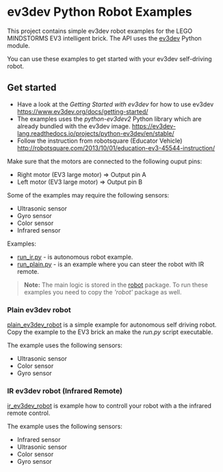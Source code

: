 # ev3dev Python Robot Examples
This project contains simple ev3dev robot examples for the LEGO MINDSTORMS EV3 intelligent brick. The API uses the [ev3dev](http://www.ev3dev.org/) Python module. 

You can use these examples to get started with 
your ev3dev self-driving robot.


## Get started
- Have a look at the *Getting Started with ev3dev* for how to use ev3dev https://www.ev3dev.org/docs/getting-started/
- The examples uses the *python-ev3dev2* Python library which are already bundled with the ev3dev image. https://ev3dev-lang.readthedocs.io/projects/python-ev3dev/en/stable/
- Follow the instruction from robotsquare (Educator Vehicle) http://robotsquare.com/2013/10/01/education-ev3-45544-instruction/

Make sure that the motors are connected to the following ouput pins:

- Right motor (EV3 large motor) => Output pin A
- Left motor (EV3 large motor) => Output pin B

Some of the examples may require the following sensors:

- Ultrasonic sensor
- Gyro sensor
- Color sensor
- Infrared sensor

Examples:

- [run_ir.py](run_ir.py) - is autonomous robot example. 
- [run_plain.py](run_plain.py) - is an example where you can steer the robot with IR remote.


> __Note:__
> The main logic is stored in the [robot](robot) package. To run these examples 
> you need to copy the _'robot'_ package as well.


### Plain ev3dev robot

[plain_ev3dev_robot](plain_ev3dev_robot) is a simple example for autonomous self driving robot. 
Copy the example to the EV3 brick an make the _run.py_ script executable. 

The example uses the following sensors:

- Ultrasonic sensor
- Color sensor
- Gyro sensor
    
### IR ev3dev robot (Infrared Remote)

[ir_ev3dev_robot](ir_ev3dev_robot)  is example how to controll your robot with a the infrared remote control.

The example uses the following sensors:

- Infrared sensor
- Ultrasonic sensor
- Color sensor
- Gyro sensor

